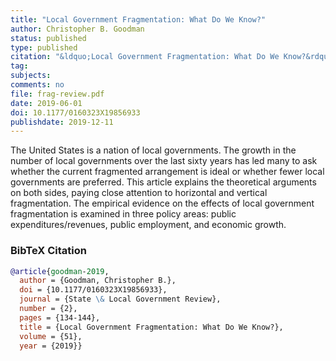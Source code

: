 ```yaml
---
title: "Local Government Fragmentation: What Do We Know?"
author: Christopher B. Goodman
status: published
type: published
citation: "&ldquo;Local Government Fragmentation: What Do We Know?&rdquo; <em>State and Local Government Review</em> 51 (2): 134-144."
tag:
subjects:
comments: no
file: frag-review.pdf
date: 2019-06-01
doi: 10.1177/0160323X19856933
publishdate: 2019-12-11
---
```


The United States is a nation of local governments. The growth in the number of local governments over the last sixty years has led many to ask whether the current fragmented arrangement is ideal or whether fewer local governments are preferred. This article explains the theoretical arguments on both sides, paying close attention to horizontal and vertical fragmentation. The empirical evidence on the effects of local government fragmentation is examined in three policy areas: public expenditures/revenues, public employment, and economic growth.

### BibTeX Citation
```bib
@article{goodman-2019,
  author = {Goodman, Christopher B.},
  doi = {10.1177/0160323X19856933},
  journal = {State \& Local Government Review},
  number = {2},
  pages = {134-144},
  title = {Local Government Fragmentation: What Do We Know?},
  volume = {51},
  year = {2019}}
```
